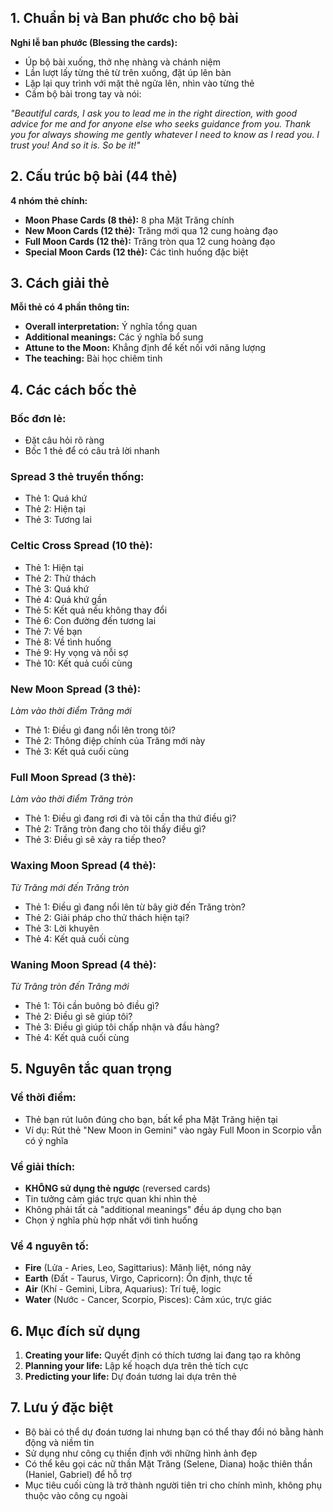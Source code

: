 ## 1. **Chuẩn bị và Ban phước cho bộ bài**

**Nghi lễ ban phước (Blessing the cards):**
- Úp bộ bài xuống, thở nhẹ nhàng và chánh niệm
- Lần lượt lấy từng thẻ từ trên xuống, đặt úp lên bàn
- Lặp lại quy trình với mặt thẻ ngửa lên, nhìn vào từng thẻ
- Cầm bộ bài trong tay và nói:

*"Beautiful cards, I ask you to lead me in the right direction, with good advice for me and for anyone else who seeks guidance from you. Thank you for always showing me gently whatever I need to know as I read you. I trust you! And so it is. So be it!"*

## 2. **Cấu trúc bộ bài (44 thẻ)**

**4 nhóm thẻ chính:**
- **Moon Phase Cards (8 thẻ):** 8 pha Mặt Trăng chính
- **New Moon Cards (12 thẻ):** Trăng mới qua 12 cung hoàng đạo
- **Full Moon Cards (12 thẻ):** Trăng tròn qua 12 cung hoàng đạo  
- **Special Moon Cards (12 thẻ):** Các tình huống đặc biệt

## 3. **Cách giải thẻ**

**Mỗi thẻ có 4 phần thông tin:**
- **Overall interpretation:** Ý nghĩa tổng quan
- **Additional meanings:** Các ý nghĩa bổ sung
- **Attune to the Moon:** Khẳng định để kết nối với năng lượng
- **The teaching:** Bài học chiêm tinh

## 4. **Các cách bốc thẻ**

### **Bốc đơn lẻ:**
- Đặt câu hỏi rõ ràng
- Bốc 1 thẻ để có câu trả lời nhanh

### **Spread 3 thẻ truyền thống:**
- Thẻ 1: Quá khứ
- Thẻ 2: Hiện tại  
- Thẻ 3: Tương lai

### **Celtic Cross Spread (10 thẻ):**
- Thẻ 1: Hiện tại
- Thẻ 2: Thử thách
- Thẻ 3: Quá khứ
- Thẻ 4: Quá khứ gần
- Thẻ 5: Kết quả nếu không thay đổi
- Thẻ 6: Con đường đến tương lai
- Thẻ 7: Về bạn
- Thẻ 8: Về tình huống
- Thẻ 9: Hy vọng và nỗi sợ
- Thẻ 10: Kết quả cuối cùng

### **New Moon Spread (3 thẻ):**
*Làm vào thời điểm Trăng mới*
- Thẻ 1: Điều gì đang nổi lên trong tôi?
- Thẻ 2: Thông điệp chính của Trăng mới này
- Thẻ 3: Kết quả cuối cùng

### **Full Moon Spread (3 thẻ):**
*Làm vào thời điểm Trăng tròn*
- Thẻ 1: Điều gì đang rơi đi và tôi cần tha thứ điều gì?
- Thẻ 2: Trăng tròn đang cho tôi thấy điều gì?
- Thẻ 3: Điều gì sẽ xảy ra tiếp theo?

### **Waxing Moon Spread (4 thẻ):**
*Từ Trăng mới đến Trăng tròn*
- Thẻ 1: Điều gì đang nổi lên từ bây giờ đến Trăng tròn?
- Thẻ 2: Giải pháp cho thử thách hiện tại?
- Thẻ 3: Lời khuyên
- Thẻ 4: Kết quả cuối cùng

### **Waning Moon Spread (4 thẻ):**
*Từ Trăng tròn đến Trăng mới*
- Thẻ 1: Tôi cần buông bỏ điều gì?
- Thẻ 2: Điều gì sẽ giúp tôi?
- Thẻ 3: Điều gì giúp tôi chấp nhận và đầu hàng?
- Thẻ 4: Kết quả cuối cùng

## 5. **Nguyên tắc quan trọng**

### **Về thời điểm:**
- Thẻ bạn rút luôn đúng cho bạn, bất kể pha Mặt Trăng hiện tại
- Ví dụ: Rút thẻ "New Moon in Gemini" vào ngày Full Moon in Scorpio vẫn có ý nghĩa

### **Về giải thích:**
- **KHÔNG sử dụng thẻ ngược** (reversed cards)
- Tin tưởng cảm giác trực quan khi nhìn thẻ
- Không phải tất cả "additional meanings" đều áp dụng cho bạn
- Chọn ý nghĩa phù hợp nhất với tình huống

### **Về 4 nguyên tố:**
- **Fire** (Lửa - Aries, Leo, Sagittarius): Mãnh liệt, nóng nảy
- **Earth** (Đất - Taurus, Virgo, Capricorn): Ổn định, thực tế
- **Air** (Khí - Gemini, Libra, Aquarius): Trí tuệ, logic
- **Water** (Nước - Cancer, Scorpio, Pisces): Cảm xúc, trực giác

## 6. **Mục đích sử dụng**

1. **Creating your life:** Quyết định có thích tương lai đang tạo ra không
2. **Planning your life:** Lập kế hoạch dựa trên thẻ tích cực
3. **Predicting your life:** Dự đoán tương lai dựa trên thẻ

## 7. **Lưu ý đặc biệt**

- Bộ bài có thể dự đoán tương lai nhưng bạn có thể thay đổi nó bằng hành động và niềm tin
- Sử dụng như công cụ thiền định với những hình ảnh đẹp
- Có thể kêu gọi các nữ thần Mặt Trăng (Selene, Diana) hoặc thiên thần (Haniel, Gabriel) để hỗ trợ
- Mục tiêu cuối cùng là trở thành người tiên tri cho chính mình, không phụ thuộc vào công cụ ngoài